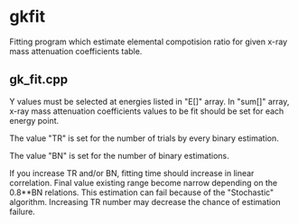# gkfit

Fitting program which estimate elemental compotision ratio for given x-ray mass attenuation coefficients table.

## gk\_fit.cpp

Y values must be selected at energies listed in "E[]" array. In "sum[]" array, x-ray mass attenuation coefficients values to be fit should be set for each energy point.

The value "TR" is set for the number of trials by every binary estimation.

The value "BN" is set for the number of binary estimations.

If you increase TR and/or BN, fitting time should increase in linear correlation.
Final value existing range become narrow depending on the 0.8\*\*BN relations.
This estimation can fail because of the "Stochastic" algorithm.
Increasing TR number may decrease the chance of estimation failure.

